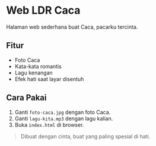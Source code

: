 # Web LDR Caca

Halaman web sederhana buat Caca, pacarku tercinta.

## Fitur

- Foto Caca
- Kata-kata romantis
- Lagu kenangan
- Efek hati saat layar disentuh

## Cara Pakai

1. Ganti `foto-caca.jpg` dengan foto Caca.
2. Ganti `lagu-kita.mp3` dengan lagu kalian.
3. Buka `index.html` di browser.

> Dibuat dengan cinta, buat yang paling spesial di hati.
